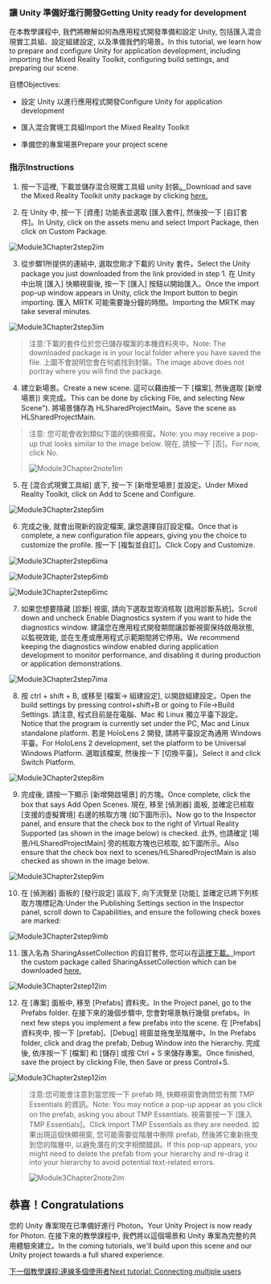 ### <a name="getting-unity-ready-for-development"></a><span data-ttu-id="6aa59-101">讓 Unity 準備好進行開發</span><span class="sxs-lookup"><span data-stu-id="6aa59-101">Getting Unity ready for development</span></span> 


<span data-ttu-id="6aa59-102">在本教學課程中, 我們將瞭解如何為應用程式開發準備和設定 Unity, 包括匯入混合現實工具組、設定組建設定, 以及準備我們的場景。</span><span class="sxs-lookup"><span data-stu-id="6aa59-102">In this tutorial, we learn how to prepare and configure Unity for application development, including importing the Mixed Reality Toolkit, configuring build settings, and preparing our scene.</span></span>

<span data-ttu-id="6aa59-103">目標</span><span class="sxs-lookup"><span data-stu-id="6aa59-103">Objectives:</span></span>

- <span data-ttu-id="6aa59-104">設定 Unity 以進行應用程式開發</span><span class="sxs-lookup"><span data-stu-id="6aa59-104">Configure Unity for application development</span></span>

- <span data-ttu-id="6aa59-105">匯入混合實境工具組</span><span class="sxs-lookup"><span data-stu-id="6aa59-105">Import the Mixed Reality Toolkit</span></span>

- <span data-ttu-id="6aa59-106">準備您的專案場景</span><span class="sxs-lookup"><span data-stu-id="6aa59-106">Prepare your project scene</span></span>

### <a name="instructions"></a><span data-ttu-id="6aa59-107">指示</span><span class="sxs-lookup"><span data-stu-id="6aa59-107">Instructions</span></span>

1. <span data-ttu-id="6aa59-108">按一下這裡, 下載並儲存混合現實工具組 unity 封裝[。](https://github.com/microsoft/MixedRealityToolkit-Unity/releases/download/v2.0.0-RC2.1/Microsoft.MixedReality.Toolkit.Unity.Foundation-v2.0.0-RC2.1.unitypackage)</span><span class="sxs-lookup"><span data-stu-id="6aa59-108">Download and save the Mixed Reality Toolkit unity package by clicking [here.](https://github.com/microsoft/MixedRealityToolkit-Unity/releases/download/v2.0.0-RC2.1/Microsoft.MixedReality.Toolkit.Unity.Foundation-v2.0.0-RC2.1.unitypackage)</span></span>

2. <span data-ttu-id="6aa59-109">在 Unity 中, 按一下 [資產] 功能表並選取 [匯入套件], 然後按一下 [自訂套件]。</span><span class="sxs-lookup"><span data-stu-id="6aa59-109">In Unity, click on the assets menu and select Import Package, then click on Custom Package.</span></span>

![Module3Chapter2step2im](images/module3chapter2step2im.PNG)

3. <span data-ttu-id="6aa59-111">從步驟1所提供的連結中, 選取您剛才下載的 Unity 套件。</span><span class="sxs-lookup"><span data-stu-id="6aa59-111">Select the Unity package you just downloaded from the link provided in step 1.</span></span> <span data-ttu-id="6aa59-112">在 Unity 中出現 [匯入] 快顯視窗後, 按一下 [匯入] 按鈕以開始匯入。</span><span class="sxs-lookup"><span data-stu-id="6aa59-112">Once the import pop-up window appears in Unity, click the Import button to begin importing.</span></span> <span data-ttu-id="6aa59-113">匯入 MRTK 可能需要幾分鐘的時間。</span><span class="sxs-lookup"><span data-stu-id="6aa59-113">Importing the MRTK may take several minutes.</span></span>

![Module3Chapter2step3im](images/module3chapter2step3im.PNG)

> <span data-ttu-id="6aa59-115">注意:下載的套件位於您已儲存檔案的本機資料夾中。</span><span class="sxs-lookup"><span data-stu-id="6aa59-115">Note: The downloaded package is in your local folder where you have saved the file.</span></span> <span data-ttu-id="6aa59-116">上圖不會說明您會在何處找到封裝。</span><span class="sxs-lookup"><span data-stu-id="6aa59-116">The image above does not portray where you will find the package.</span></span>

4. <span data-ttu-id="6aa59-117">建立新場景。</span><span class="sxs-lookup"><span data-stu-id="6aa59-117">Create a new scene.</span></span> <span data-ttu-id="6aa59-118">這可以藉由按一下 [檔案], 然後選取 [新增場景]) 來完成。</span><span class="sxs-lookup"><span data-stu-id="6aa59-118">This can be done by clicking File, and selecting New Scene").</span></span> <span data-ttu-id="6aa59-119">將場景儲存為 HLSharedProjectMain。</span><span class="sxs-lookup"><span data-stu-id="6aa59-119">Save the scene as HLSharedProjectMain.</span></span>

> <span data-ttu-id="6aa59-120">注意: 您可能會收到類似下圖的快顯視窗。</span><span class="sxs-lookup"><span data-stu-id="6aa59-120">Note: you may receive a pop-up that looks similar to the image below.</span></span> <span data-ttu-id="6aa59-121">現在, 請按一下 [否]。</span><span class="sxs-lookup"><span data-stu-id="6aa59-121">For now, click No.</span></span>
>
> ![Module3Chapter2note1im](images/module3chapter2note1im.PNG)

5. <span data-ttu-id="6aa59-123">在 [混合式現實工具組] 底下, 按一下 [新增至場景] 並設定。</span><span class="sxs-lookup"><span data-stu-id="6aa59-123">Under Mixed Reality Toolkit, click on Add to Scene and Configure.</span></span>

![Module3Chapter2step5im](images/module3chapter2step5im.PNG)

6. <span data-ttu-id="6aa59-125">完成之後, 就會出現新的設定檔案, 讓您選擇自訂設定檔。</span><span class="sxs-lookup"><span data-stu-id="6aa59-125">Once that is complete, a new configuration file appears, giving you the choice to customize the profile.</span></span> <span data-ttu-id="6aa59-126">按一下 [複製並自訂]。</span><span class="sxs-lookup"><span data-stu-id="6aa59-126">Click Copy and Customize.</span></span>

![Module3Chapter2step6ima](images/module3chapter2step6ima.PNG)

![Module3Chapter2step6imb](images/module3chapter2step6imb.PNG)

![Module3Chapter2step6imc](images/module3chapter2step6imc.PNG)

7. <span data-ttu-id="6aa59-130">如果您想要隱藏 [診斷] 視窗, 請向下選取並取消核取 [啟用診斷系統]。</span><span class="sxs-lookup"><span data-stu-id="6aa59-130">Scroll down and uncheck Enable Diagnostics system if you want to hide the diagnostics window.</span></span> <span data-ttu-id="6aa59-131">建議您在應用程式開發期間讓診斷視窗保持啟用狀態, 以監視效能, 並在生產或應用程式示範期間將它停用。</span><span class="sxs-lookup"><span data-stu-id="6aa59-131">We recommend keeping the diagnostics window enabled during application development to monitor performance, and disabling it during production or application demonstrations.</span></span> 

![Module3Chapter2step7ima](images/module3chapter2step7ima.PNG)

8. <span data-ttu-id="6aa59-133">按 ctrl + shift + B, 或移至 [檔案-> 組建設定], 以開啟組建設定。</span><span class="sxs-lookup"><span data-stu-id="6aa59-133">Open the build settings by pressing control+shift+B or going to File->Build Settings.</span></span> <span data-ttu-id="6aa59-134">請注意, 程式目前是在電腦、Mac 和 Linux 獨立平臺下設定。</span><span class="sxs-lookup"><span data-stu-id="6aa59-134">Notice that the program is currently set under the PC, Mac and Linux standalone platform.</span></span> <span data-ttu-id="6aa59-135">若是 HoloLens 2 開發, 請將平臺設定為通用 Windows 平臺。</span><span class="sxs-lookup"><span data-stu-id="6aa59-135">For HoloLens 2 development, set the platform to be Universal Windows Platform.</span></span> <span data-ttu-id="6aa59-136">選取該檔案, 然後按一下 [切換平臺]。</span><span class="sxs-lookup"><span data-stu-id="6aa59-136">Select it and click Switch Platform.</span></span>

![Module3Chapter2step8im](images/module3chapter2step8im.PNG)

9. <span data-ttu-id="6aa59-138">完成後, 請按一下顯示 [新增開啟場景] 的方塊。</span><span class="sxs-lookup"><span data-stu-id="6aa59-138">Once complete, click the box that says Add Open Scenes.</span></span> <span data-ttu-id="6aa59-139">現在, 移至 [偵測器] 面板, 並確定已核取 [支援的虛擬實境] 右邊的核取方塊 (如下圖所示)。</span><span class="sxs-lookup"><span data-stu-id="6aa59-139">Now go to the Inspector panel, and ensure that the check box to the right of Virtual Reality Supported (as shown in the image below) is checked.</span></span> <span data-ttu-id="6aa59-140">此外, 也請確定 [場景/HLSharedProjectMain] 旁的核取方塊也已核取, 如下圖所示。</span><span class="sxs-lookup"><span data-stu-id="6aa59-140">Also ensure that the check box next to scenes/HLSharedProjectMain is also checked as shown in the image below.</span></span>

![Module3Chapter2step9im](images/module3chapter2step9im.PNG)

10. <span data-ttu-id="6aa59-142">在 [偵測器] 面板的 [發行設定] 區段下, 向下流覽至 [功能], 並確定已將下列核取方塊標記為:</span><span class="sxs-lookup"><span data-stu-id="6aa59-142">Under the Publishing Settings section in the Inspector panel, scroll down to Capabilities, and ensure the following check boxes are marked:</span></span>

![Module3Chapter2step9imb](images/module3chapter2step9imb.PNG)

11. <span data-ttu-id="6aa59-144">匯入名為 SharingAssetCollection 的自訂套件, 您可以在[這裡下載。](https://github.com/microsoft/MixedRealityLearning/releases/tag/development)</span><span class="sxs-lookup"><span data-stu-id="6aa59-144">Import the custom package called SharingAssetCollection which can be downloaded [here.](https://github.com/microsoft/MixedRealityLearning/releases/tag/development)</span></span>

![Module3Chapter2step12im](images/module3chapter2step11im.PNG)

12. <span data-ttu-id="6aa59-146">在 [專案] 面板中, 移至 [Prefabs] 資料夾。</span><span class="sxs-lookup"><span data-stu-id="6aa59-146">In the Project panel, go to the Prefabs folder.</span></span> <span data-ttu-id="6aa59-147">在接下來的幾個步驟中, 您會對場景執行幾個 prefabs。</span><span class="sxs-lookup"><span data-stu-id="6aa59-147">In next few steps you implement a few prefabs into the scene.</span></span> <span data-ttu-id="6aa59-148">在 [Prefabs] 資料夾中, 按一下 [prefab]、[Debug] 視窗並拖曳至階層中。</span><span class="sxs-lookup"><span data-stu-id="6aa59-148">In the Prefabs folder, click and drag the prefab, Debug Window into the hierarchy.</span></span> <span data-ttu-id="6aa59-149">完成後, 依序按一下 [檔案] 和 [儲存] 或按 Ctrl + S 來儲存專案。</span><span class="sxs-lookup"><span data-stu-id="6aa59-149">Once finished, save the project by clicking File, then Save or press Control+S.</span></span>

![Module3Chapter2step12im](images/module3chapter2step12im.PNG)

   > <span data-ttu-id="6aa59-151">注意:您可能會注意到當您按一下 prefab 時, 快顯視窗會詢問您有關 TMP Essentials 的資訊。</span><span class="sxs-lookup"><span data-stu-id="6aa59-151">Note: You may notice a pop-up appear as you click on the prefab, asking you about TMP Essentials.</span></span> <span data-ttu-id="6aa59-152">視需要按一下 [匯入 TMP Essentials]。</span><span class="sxs-lookup"><span data-stu-id="6aa59-152">Click Import TMP Essentials as they are needed.</span></span> <span data-ttu-id="6aa59-153">如果出現這個快顯視窗, 您可能需要從階層中刪除 prefab, 然後將它重新拖曳到您的階層中, 以避免潛在的文字相關錯誤。</span><span class="sxs-lookup"><span data-stu-id="6aa59-153">If this pop-up appears, you might need to delete the prefab from your hierarchy and re-drag it into your hierarchy to avoid potential text-related errors.</span></span>
   >
>![Module3Chapter2note2im](images/module3chapter2note2im.PNG)


## <a name="congratulations"></a><span data-ttu-id="6aa59-155">恭喜！</span><span class="sxs-lookup"><span data-stu-id="6aa59-155">Congratulations</span></span>

<span data-ttu-id="6aa59-156">您的 Unity 專案現在已準備好進行 Photon。</span><span class="sxs-lookup"><span data-stu-id="6aa59-156">Your Unity Project is now ready for Photon.</span></span> <span data-ttu-id="6aa59-157">在接下來的教學課程中, 我們將以這個場景和 Unity 專案為完整的共用體驗來建立。</span><span class="sxs-lookup"><span data-stu-id="6aa59-157">In the coming tutorials, we'll build upon this scene and our Unity project towards a full shared experience.</span></span>

<span data-ttu-id="6aa59-158">[下一個教學課程:連線多個使用者](mrlearning-sharing(photon)-ch3.md)</span><span class="sxs-lookup"><span data-stu-id="6aa59-158">[Next tutorial: Connecting multiple users](mrlearning-sharing(photon)-ch3.md)</span></span>

